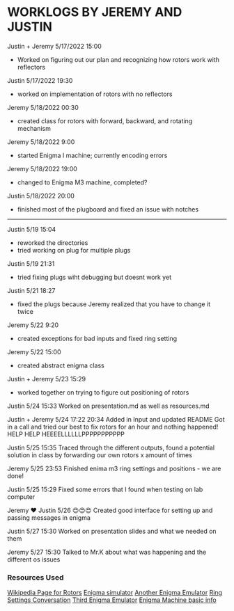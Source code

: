# WORKLOGS BY JEREMY AND JUSTIN

Justin + Jeremy 5/17/2022 15:00
- Worked on figuring out our plan and recognizing how rotors work with reflectors

Justin 5/17/2022 19:30
- worked on implementation of rotors with no reflectors

Jeremy 5/18/2022 00:30
- created class for rotors with forward, backward, and rotating mechanism

Jeremy 5/18/2022 9:00
- started Enigma I machine; currently encoding errors

Jeremy 5/18/2022 19:00
- changed to Enigma M3 machine, completed?

Justin 5/18/2022 20:00
- finished most of the plugboard and fixed an issue with notches

---

Justin 5/19 15:04
- reworked the directories
- tried working on plug for multiple plugs

Justin 5/19 21:31
- tried fixing plugs wiht debugging but doesnt work yet

Justin 5/21 18:27
- fixed the plugs because Jeremy realized that you have to change it twice

Jeremy 5/22 9:20
- created exceptions for bad inputs and fixed ring setting

Jeremy 5/22 15:00
- created abstract enigma class

Justin + Jeremy 5/23 15:29
- worked together on trying to figure out positioning of rotors 

Justin 5/24 15:33
Worked on presentation.md as well as resources.md

Justin + Jeremy 5/24 17:22 20:34
Added in Input and updated README
Got in a call and tried our best to fix rotors for an hour and nothing happened!
HELP HELP HEEEELLLLLLPPPPPPPPPPP

Justin 5/25 15:35 
Traced through the different outputs, found a potential solution in class by forwarding our own rotors x amount of times

Jeremy 5/25 23:53
Finished enima m3 ring settings and positions - we are done!

Justin 5/25 15:29
Fixed some errors that I found when testing on lab computer

Jeremy :heart: Justin 5/26 
:heart_eyes::heart_eyes::heart_eyes: Created good interface for setting up and passing messages in enigma

Justin 5/27 15:30
Worked on presentation slides and what we needed on them

Jeremy 5/27 15:30
Talked to Mr.K about what was happening and the different os issues



### Resources Used
[Wikipedia Page for Rotors](https://en.wikipedia.org/wiki/Enigma_rotor_details)
[Enigma simulator](https://piotte13.github.io/enigma-cipher/)
[Another Enigma Emulator](https://dencode.com/en/cipher/enigma)
[Ring Settings Conversation](https://crypto.stackexchange.com/questions/29315/how-does-the-ring-settings-of-enigma-change-wiring-tables)
[Third Enigma Emulator](https://www.101computing.net/enigma-machine-emulator/)
[Enigma Machine basic info](https://www.nms.ac.uk/explore-our-collections/stories/science-and-technology/enigma-encoding-machine/)

